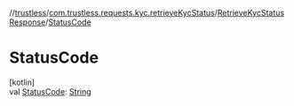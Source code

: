 //[trustless](../../../index.md)/[com.trustless.requests.kyc.retrieveKycStatus](../index.md)/[RetrieveKycStatusResponse](index.md)/[StatusCode](-status-code.md)

# StatusCode

[kotlin]\
val [StatusCode](-status-code.md): [String](https://kotlinlang.org/api/latest/jvm/stdlib/kotlin/-string/index.html)
